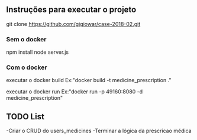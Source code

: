 ## Instruções para executar o projeto

git clone https://github.com/gigiowar/case-2018-02.git

### Sem o docker
npm install
node server.js

### Com o docker

executar o docker build Ex:"docker build -t medicine_prescription ."

executar o docker run Ex:"docker run -p 49160:8080 -d medicine_prescription"

## TODO List
-Criar o CRUD do users_medicines
-Terminar a lógica da prescricao médica
